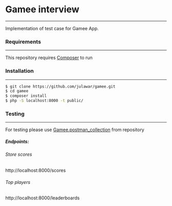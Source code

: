# Gamee interview
---
Implementation of test case for Gamee App.
### Requirements
---
This repository requires [Composer](https://getcomposer.org/) to run
### Installation
---
```sh
$ git clone https://github.com/julawar/gamee.git
$ cd gamee
$ composer install
$ php -S localhost:8000 -t public/
```
### Testing
---
For testing please use [Gamee.postman_collection](https://github.com/julawar/gamee/blob/master/Gamee.postman_collection) from repository
##### Endpoints:
###### Store scores
http://localhost:8000/scores
###### Top players
http://localhost:8000/leaderboards